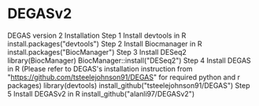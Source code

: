 # DEGASv2
DEGAS version 2
Installation
Step 1 Install devtools in R
install.packages("devtools")
Step 2 Install Biocmanager in R
install.packages("BiocManager")
Step 3 Install DESeq2
library(BiocManager)
BiocManager::install("DESeq2")
Step 4 Install DEGAS in R (Please refer to DEGAS's installation instruction from "https://github.com/tsteelejohnson91/DEGAS" for required python and r packages)
library(devtools)
install_github("tsteelejohnson91/DEGAS")
Step 5 Install DEGASv2 in R
install_github("alanli97/DEGASv2")
